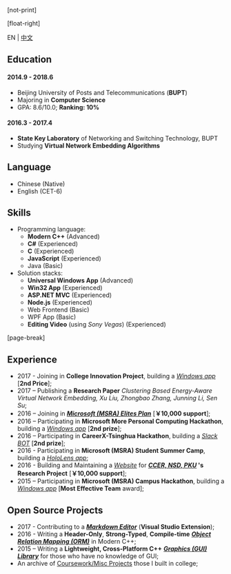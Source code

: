 ﻿[not-print]

[float-right]

EN | [中文](CV-zh.md)

## Education

#### 2014.9 - 2018.6

- Beijing University of Posts and Telecommunications (**BUPT**)
- Majoring in **Computer Science**
- GPA: 8.6/10.0; **Ranking: 10%**

#### 2016.3 - 2017.4

- **State Key Laboratory** of Networking and Switching Technology, BUPT
- Studying **Virtual Network Embedding Algorithms**

## Language

- Chinese (Native)
- English (CET-6)

## Skills

- Programming language:
  - **Modern C++** (Advanced)
  - **C#** (Experienced)
  - **C** (Experienced)
  - **JavaScript** (Experienced)
  - Java (Basic)
- Solution stacks:
  - **Universal Windows App** (Advanced)
  - **Win32 App** (Experienced)
  - **ASP.NET MVC** (Experienced)
  - **Node.js** (Experienced)
  - Web Frontend (Basic)
  - WPF App (Basic)
  - **Editing Video** (using *Sony Vegas*) (Experienced)

[page-break]

## Experience

- 2017 - Joining in **College Innovation Project**, building a _[Windows app](https://github.com/YuJianghao/YouPu)_ [**2nd Price**];
- 2017 – Publishing a **Research Paper** _Clustering Based Energy-Aware Virtual Network Embedding, Xu Liu, Zhongbao Zhang, Junning Li, Sen Su_;
- 2016 – Joining in **_[Microsoft (MSRA) Elites Plan](https://studentclub.msra.cn/project/97)_** [**￥10,000 support**];
- 2016 – Participating in **Microsoft More Personal Computing Hackathon**, building a *[Windows app](https://github.com/BOT-Man-JL/Better-Kids)* [**2nd prize**];
- 2016 – Participating in **CareerX-Tsinghua Hackathon**, building a *[Slack BOT](https://github.com/xinhuaRadioLAB/HackerX_slive)* [**2nd prize**];
- 2016 - Participating in **Microsoft (MSRA) Student Summer Camp**, building a *[HoloLens app](https://github.com/BOT-Man-JL/IOT-Holo-Assistant)*;
- 2016 - Building and Maintaining a *[Website](https://github.com/ZhangYuef/Survey_Platform_ccer)* for **_[CCER, NSD, PKU](http://ccer.nsd.edu.cn)_ 's Research Project** [**￥10,000 support**];
- 2015 – Participating in **Microsoft (MSRA) Campus Hackathon**, building a *[Windows app](https://www.microsoft.com/store/apps/Random%20Master/9NBLGGH6HCP7)* [**Most Effective Team** award];

## Open Source Projects

- 2017 - Contributing to a **_[Markdown Editor](https://github.com/madskristensen/MarkdownEditor)_** (**Visual Studio Extension**);
- 2016 - Writing a **Header-Only**, **Strong-Typed**, **Compile-time**
  **_[Object Relation Mapping (ORM)](https://github.com/BOT-Man-JL/ORM-Lite)_** in Modern C++;
- 2015 – Writing a **Lightweight, Cross-Platform C++**
  **_[Graphics (GUI) Library](https://github.com/BOT-Man-JL/EggAche-GL)_**
  for those who have no knowledge of GUI;
- An archive of [Coursework/Misc Projects](https://github.com/BOT-Man-JL/BUPT-Projects)
  those I built in college;

